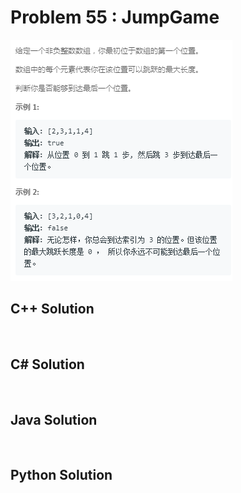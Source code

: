 
# Problem 55 : JumpGame

<img src="https://github.com/Peefy/PeefyLeetCode/blob/master/doc/1-100/55.JumpGame/problem.png"/>

## C++ Solution

```c++



```

## C# Solution

```csharp



```

## Java Solution

```java



```

## Python Solution

```python



```


